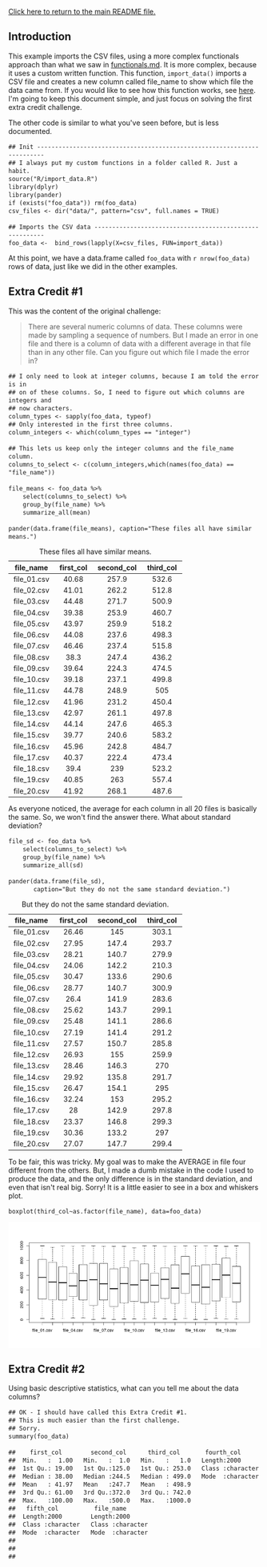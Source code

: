 [Click here to return to the main README file.](./README.md)

Introduction
------------

This example imports the CSV files, using a more complex functionals
approach than what we saw in [functionals.md](./functionals.md). It is
more complex, because it uses a custom written function. This function,
`import_data()` imports a CSV file and creates a new column called
file\_name to show which file the data came from. If you would like to
see how this function works, see [here](./R/import_data.R). I'm going to
keep this document simple, and just focus on solving the first extra
credit challenge.

The other code is similar to what you've seen before, but is less
documented.

    ## Init ------------------------------------------------------------------------
    ## I always put my custom functions in a folder called R. Just a habit.
    source("R/import_data.R")
    library(dplyr)
    library(pander)
    if (exists("foo_data")) rm(foo_data)
    csv_files <- dir("data/", pattern="csv", full.names = TRUE)

    ## Imports the CSV data --------------------------------------------------------
    foo_data <-  bind_rows(lapply(X=csv_files, FUN=import_data))

At this point, we have a data.frame called `foo_data` with
`r nrow(foo_data)` rows of data, just like we did in the other examples.

Extra Credit \#1
----------------

This was the content of the original challenge:

> There are several numeric columns of data. These columns were made by
> sampling a sequence of numbers. But I made an error in one file and
> there is a column of data with a different average in that file than in
> any other file. Can you figure out which file I made the error in?

    ## I only need to look at integer columns, because I am told the error is in
    ## on of these columns. So, I need to figure out which columns are integers and
    ## now characters.
    column_types <- sapply(foo_data, typeof)
    ## Only interested in the first three columns.
    column_integers <- which(column_types == "integer")

    ## This lets us keep only the integer columns and the file_name column.
    columns_to_select <- c(column_integers,which(names(foo_data) == "file_name"))

    file_means <- foo_data %>%
        select(columns_to_select) %>%
        group_by(file_name) %>%
        summarize_all(mean)

    pander(data.frame(file_means), caption="These files all have similar means.")

<table style="width:69%;">
<caption>These files all have similar means.</caption>
<colgroup>
<col width="16%" />
<col width="16%" />
<col width="18%" />
<col width="18%" />
</colgroup>
<thead>
<tr class="header">
<th align="center">file_name</th>
<th align="center">first_col</th>
<th align="center">second_col</th>
<th align="center">third_col</th>
</tr>
</thead>
<tbody>
<tr class="odd">
<td align="center">file_01.csv</td>
<td align="center">40.68</td>
<td align="center">257.9</td>
<td align="center">532.6</td>
</tr>
<tr class="even">
<td align="center">file_02.csv</td>
<td align="center">41.01</td>
<td align="center">262.2</td>
<td align="center">512.8</td>
</tr>
<tr class="odd">
<td align="center">file_03.csv</td>
<td align="center">44.48</td>
<td align="center">271.7</td>
<td align="center">500.9</td>
</tr>
<tr class="even">
<td align="center">file_04.csv</td>
<td align="center">39.38</td>
<td align="center">253.9</td>
<td align="center">460.7</td>
</tr>
<tr class="odd">
<td align="center">file_05.csv</td>
<td align="center">43.97</td>
<td align="center">259.9</td>
<td align="center">518.2</td>
</tr>
<tr class="even">
<td align="center">file_06.csv</td>
<td align="center">44.08</td>
<td align="center">237.6</td>
<td align="center">498.3</td>
</tr>
<tr class="odd">
<td align="center">file_07.csv</td>
<td align="center">46.46</td>
<td align="center">237.4</td>
<td align="center">515.8</td>
</tr>
<tr class="even">
<td align="center">file_08.csv</td>
<td align="center">38.3</td>
<td align="center">247.4</td>
<td align="center">436.2</td>
</tr>
<tr class="odd">
<td align="center">file_09.csv</td>
<td align="center">39.64</td>
<td align="center">224.3</td>
<td align="center">474.5</td>
</tr>
<tr class="even">
<td align="center">file_10.csv</td>
<td align="center">39.18</td>
<td align="center">237.1</td>
<td align="center">499.8</td>
</tr>
<tr class="odd">
<td align="center">file_11.csv</td>
<td align="center">44.78</td>
<td align="center">248.9</td>
<td align="center">505</td>
</tr>
<tr class="even">
<td align="center">file_12.csv</td>
<td align="center">41.96</td>
<td align="center">231.2</td>
<td align="center">450.4</td>
</tr>
<tr class="odd">
<td align="center">file_13.csv</td>
<td align="center">42.97</td>
<td align="center">261.1</td>
<td align="center">497.8</td>
</tr>
<tr class="even">
<td align="center">file_14.csv</td>
<td align="center">44.14</td>
<td align="center">247.6</td>
<td align="center">465.3</td>
</tr>
<tr class="odd">
<td align="center">file_15.csv</td>
<td align="center">39.77</td>
<td align="center">240.6</td>
<td align="center">583.2</td>
</tr>
<tr class="even">
<td align="center">file_16.csv</td>
<td align="center">45.96</td>
<td align="center">242.8</td>
<td align="center">484.7</td>
</tr>
<tr class="odd">
<td align="center">file_17.csv</td>
<td align="center">40.37</td>
<td align="center">222.4</td>
<td align="center">473.4</td>
</tr>
<tr class="even">
<td align="center">file_18.csv</td>
<td align="center">39.4</td>
<td align="center">239</td>
<td align="center">523.2</td>
</tr>
<tr class="odd">
<td align="center">file_19.csv</td>
<td align="center">40.85</td>
<td align="center">263</td>
<td align="center">557.4</td>
</tr>
<tr class="even">
<td align="center">file_20.csv</td>
<td align="center">41.92</td>
<td align="center">268.1</td>
<td align="center">487.6</td>
</tr>
</tbody>
</table>

As everyone noticed, the average for each column in all 20 files is
basically the same. So, we won't find the answer there. What about
standard deviation?

    file_sd <- foo_data %>%
        select(columns_to_select) %>%
        group_by(file_name) %>%
        summarize_all(sd)

    pander(data.frame(file_sd),
           caption="But they do not the same standard deviation.")

<table style="width:69%;">
<caption>But they do not the same standard deviation.</caption>
<colgroup>
<col width="16%" />
<col width="16%" />
<col width="18%" />
<col width="18%" />
</colgroup>
<thead>
<tr class="header">
<th align="center">file_name</th>
<th align="center">first_col</th>
<th align="center">second_col</th>
<th align="center">third_col</th>
</tr>
</thead>
<tbody>
<tr class="odd">
<td align="center">file_01.csv</td>
<td align="center">26.46</td>
<td align="center">145</td>
<td align="center">303.1</td>
</tr>
<tr class="even">
<td align="center">file_02.csv</td>
<td align="center">27.95</td>
<td align="center">147.4</td>
<td align="center">293.7</td>
</tr>
<tr class="odd">
<td align="center">file_03.csv</td>
<td align="center">28.21</td>
<td align="center">140.7</td>
<td align="center">279.9</td>
</tr>
<tr class="even">
<td align="center">file_04.csv</td>
<td align="center">24.06</td>
<td align="center">142.2</td>
<td align="center">210.3</td>
</tr>
<tr class="odd">
<td align="center">file_05.csv</td>
<td align="center">30.47</td>
<td align="center">133.6</td>
<td align="center">290.6</td>
</tr>
<tr class="even">
<td align="center">file_06.csv</td>
<td align="center">28.77</td>
<td align="center">140.7</td>
<td align="center">300.9</td>
</tr>
<tr class="odd">
<td align="center">file_07.csv</td>
<td align="center">26.4</td>
<td align="center">141.9</td>
<td align="center">283.6</td>
</tr>
<tr class="even">
<td align="center">file_08.csv</td>
<td align="center">25.62</td>
<td align="center">143.7</td>
<td align="center">299.1</td>
</tr>
<tr class="odd">
<td align="center">file_09.csv</td>
<td align="center">25.48</td>
<td align="center">141.1</td>
<td align="center">286.6</td>
</tr>
<tr class="even">
<td align="center">file_10.csv</td>
<td align="center">27.19</td>
<td align="center">141.4</td>
<td align="center">291.2</td>
</tr>
<tr class="odd">
<td align="center">file_11.csv</td>
<td align="center">27.57</td>
<td align="center">150.7</td>
<td align="center">285.8</td>
</tr>
<tr class="even">
<td align="center">file_12.csv</td>
<td align="center">26.93</td>
<td align="center">155</td>
<td align="center">259.9</td>
</tr>
<tr class="odd">
<td align="center">file_13.csv</td>
<td align="center">28.46</td>
<td align="center">146.3</td>
<td align="center">270</td>
</tr>
<tr class="even">
<td align="center">file_14.csv</td>
<td align="center">29.92</td>
<td align="center">135.8</td>
<td align="center">291.7</td>
</tr>
<tr class="odd">
<td align="center">file_15.csv</td>
<td align="center">26.47</td>
<td align="center">154.1</td>
<td align="center">295</td>
</tr>
<tr class="even">
<td align="center">file_16.csv</td>
<td align="center">32.24</td>
<td align="center">153</td>
<td align="center">295.2</td>
</tr>
<tr class="odd">
<td align="center">file_17.csv</td>
<td align="center">28</td>
<td align="center">142.9</td>
<td align="center">297.8</td>
</tr>
<tr class="even">
<td align="center">file_18.csv</td>
<td align="center">23.37</td>
<td align="center">146.8</td>
<td align="center">299.3</td>
</tr>
<tr class="odd">
<td align="center">file_19.csv</td>
<td align="center">30.36</td>
<td align="center">133.2</td>
<td align="center">297</td>
</tr>
<tr class="even">
<td align="center">file_20.csv</td>
<td align="center">27.07</td>
<td align="center">147.7</td>
<td align="center">299.4</td>
</tr>
</tbody>
</table>

To be fair, this was tricky. My goal was to make the AVERAGE in file
four different from the others. But, I made a dumb mistake in the code I
used to produce the data, and the only difference is in the standard
deviation, and even that isn't real big. Sorry! It is a little easier to
see in a box and whiskers plot.

    boxplot(third_col~as.factor(file_name), data=foo_data)

<img src="extra-credit_files/figure-markdown_strict/ec1-p3-1.png" style="display: block; margin: auto;" />

Extra Credit \#2
----------------

Using basic descriptive statistics, what can you tell me about the data
columns?

    ## OK - I should have called this Extra Credit #1.
    ## This is much easier than the first challenge.
    ## Sorry.
    summary(foo_data)

    ##    first_col        second_col      third_col       fourth_col       
    ##  Min.   :  1.00   Min.   :  1.0   Min.   :   1.0   Length:2000       
    ##  1st Qu.: 19.00   1st Qu.:125.0   1st Qu.: 253.0   Class :character  
    ##  Median : 38.00   Median :244.5   Median : 499.0   Mode  :character  
    ##  Mean   : 41.97   Mean   :247.7   Mean   : 498.9                     
    ##  3rd Qu.: 61.00   3rd Qu.:372.0   3rd Qu.: 742.0                     
    ##  Max.   :100.00   Max.   :500.0   Max.   :1000.0                     
    ##   fifth_col          file_name        
    ##  Length:2000        Length:2000       
    ##  Class :character   Class :character  
    ##  Mode  :character   Mode  :character  
    ##                                       
    ##                                       
    ##
